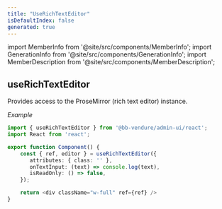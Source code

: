 ```yaml
---
title: "UseRichTextEditor"
isDefaultIndex: false
generated: true
---
```

<!-- This file was generated from the Vendure source. Do not modify. Instead, re-run the "docs:build" script -->
import MemberInfo from '@site/src/components/MemberInfo';
import GenerationInfo from '@site/src/components/GenerationInfo';
import MemberDescription from '@site/src/components/MemberDescription';


## useRichTextEditor

<GenerationInfo sourceFile="packages/admin-ui/src/lib/react/src/react-hooks/use-rich-text-editor.ts" sourceLine="40" packageName="@bb-vendure/admin-ui" />

Provides access to the ProseMirror (rich text editor) instance.

*Example*

```ts
import { useRichTextEditor } from '@bb-vendure/admin-ui/react';
import React from 'react';

export function Component() {
    const { ref, editor } = useRichTextEditor({
       attributes: { class: '' },
       onTextInput: (text) => console.log(text),
       isReadOnly: () => false,
    });

    return <div className="w-full" ref={ref} />
}
```

